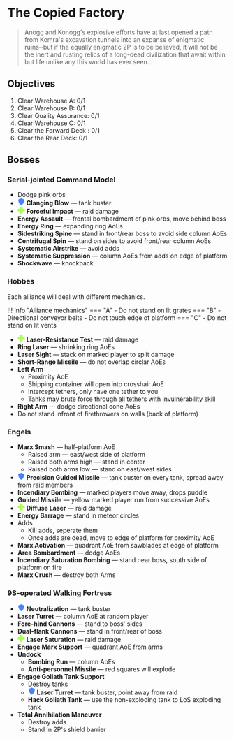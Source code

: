 # The Copied Factory

> Anogg and Konogg's explosive efforts have at last opened a path from Komra's excavation tunnels into an expanse of enigmatic ruins─but if the equally enigmatic 2P is to be believed, it will not be the inert and rusting relics of a long-dead civilization that await within, but life unlike any this world has ever seen...

## Objectives

1. Clear Warehouse A: 0/1
2. Clear Warehouse B: 0/1
3. Clear Quality Assurance: 0/1
4. Clear Warehouse C: 0/1
5. Clear the Forward Deck : 0/1
6. Clear  the Rear Deck: 0/1

## Bosses

### Serial-jointed Command Model

- Dodge pink orbs
- ![](/assets/icons/role-tank.png) **Clanging Blow** — tank buster
- ![](/assets/icons/role-healer.png) **Forceful Impact** — raid damage
- **Energy Assault** — frontal bombardment of pink orbs, move behind boss
- **Energy Ring** — expanding ring AoEs
- **Sidestriking Spine** — stand in front/rear boss to avoid side column AoEs
- **Centrifugal Spin** — stand on sides to avoid front/rear column AoEs
- **Systematic Airstrike** — avoid adds
- **Systematic Suppression** — column AoEs from adds on edge of platform
- **Shockwave** — knockback

### Hobbes

Each alliance will deal with different mechanics.

!!! info "Alliance mechanics"
    === "A"
        - Do not stand on lit grates
    === "B"
        - Directional conveyor belts
        - Do not touch edge of platform
    === "C"
        - Do not stand on lit vents

- ![](/assets/icons/role-healer.png) **Laser-Resistance Test** — raid damage
- **Ring Laser** — shrinking ring AoEs
- **Laser Sight** — stack on marked player to split damage
- **Short-Range Missile** — do not overlap circlar AoEs
- **Left Arm**
    - Proximity AoE
    - Shipping container will open into crosshair AoE
    - Intercept tethers, only have one tether to you
    - Tanks may brute force through all tethers with invulnerability skill
- **Right Arm** — dodge directional cone AoEs
- Do not stand infront of firethrowers on walls (back of platform)

### Engels

- **Marx Smash** — half-platform AoE
    - Raised arm — east/west side of platform
    - Raised both arms high — stand in center
    - Raised both arms low — stand on east/west sides
- ![](/assets/icons/role-tank.png) **Precision Guided Missile** — tank buster on every tank, spread away from raid members
- **Incendiary Bombing** — marked players move away, drops puddle
- **Guided Missile** — yellow marked player run from successive AoEs
- ![](/assets/icons/role-healer.png) **Diffuse Laser** — raid damage
- **Energy Barrage** — stand in meteor circles
- Adds
    - Kill adds, seperate them
    - Once adds are dead, move to edge of platform for proximity AoE
- **Marx Activation** — quadrant AoE from sawblades at edge of platform
- **Area Bombardment** — dodge AoEs
- **Incendiary Saturation Bombing** — stand near boss, south side of platform on fire
- **Marx Crush** — destroy both Arms

### 9S-operated Walking Fortress

- ![](/assets/icons/role-tank.png) **Neutralization** — tank buster
- **Laser Turret** — column AoE at random player
- **Fore-hind Cannons** — stand to boss' sides
- **Dual-flank Cannons** — stand in front/rear of boss
- ![](/assets/icons/role-healer.png) **Laser Saturation** — raid damage
- **Engage Marx Support** — quadrant AoE from arms
- **Undock**
    - **Bombing Run** — column AoEs
    - **Anti-personnel Missile** — red squares will explode
- **Engage Goliath Tank Support**
    - Destroy tanks
    - ![](/assets/icons/role-tank.png) **Laser Turret** — tank buster, point away from raid
    - **Hack Goliath Tank** — use the non-exploding tank to LoS exploding tank
- **Total Annihilation Maneuver**
    - Destroy adds
    - Stand in 2P's shield barrier
